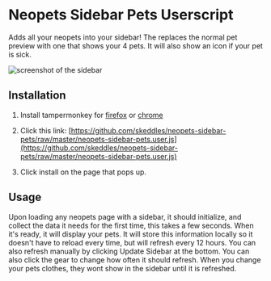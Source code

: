# Neopets Sidebar Pets Userscript
Adds all your neopets into your sidebar! The replaces the normal pet preview with one that shows your 4 pets. It will also show an icon if your pet is sick.

![screenshot of the sidebar](https://i.imgur.com/DyCktxK.png)

## Installation

1. Install tampermonkey for [firefox](https://addons.mozilla.org/en-US/firefox/addon/tampermonkey/) or [chrome](https://chrome.google.com/webstore/detail/tampermonkey/dhdgffkkebhmkfjojejmpbldmpobfkfo?hl=en)

2. Click this link: [https://github.com/skeddles/neopets-sidebar-pets/raw/master/neopets-sidebar-pets.user.js](https://github.com/skeddles/neopets-sidebar-pets/raw/master/neopets-sidebar-pets.user.js)

3. Click install on the page that pops up.

## Usage 

Upon loading any neopets page with a sidebar, it should initialize, and collect the data it needs for the first time, this takes a few seconds. When it's ready, it will display your pets. It will store this information locally so it doesn't have to reload every time, but will refresh every 12 hours. You can also refresh manually by clicking Update Sidebar at the bottom. You can also click the gear to change how often it should refresh. When you change your pets clothes, they wont show in the sidebar until it is refreshed.